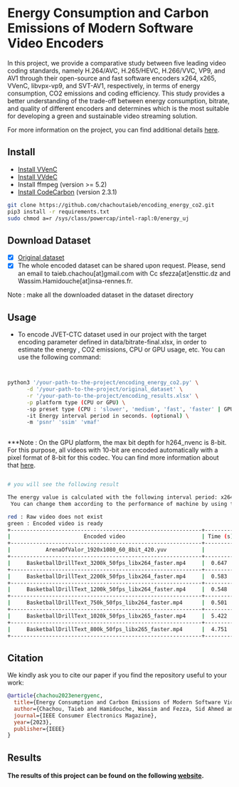 # Energy Consumption and Carbon Emissions of Modern Software Video Encoders
In this project, we provide a comparative study between five leading video coding standards, namely H.264/AVC, H.265/HEVC, H.266/VVC, VP9, and AV1 through their open-source and fast software encoders x264, x265, VVenC, libvpx-vp9, and SVT-AV1, respectively, in terms of energy consumption, CO2 emissions and coding efficiency. This study provides a better understanding of the trade-off between energy consumption, bitrate, and quality of different encoders and determines which is the most suitable for developing a green and sustainable video streaming solution.

For more information on the project, you can find additional details [here](https://chachoutaieb.github.io/encoding_energy_co2).

## Install 

- [Install VVenC](https://github.com/fraunhoferhhi/vvenc/)
- [Install VVdeC](https://github.com/fraunhoferhhi/vvdec)
- Install ffmpeg (version >= 5.2)
- [Install CodeCarbon](https://github.com/mlco2/codecarbon) (version 2.3.1) 

```bash
git clone https://github.com/chachoutaieb/encoding_energy_co2.git
pip3 install -r requirements.txt
sudo chmod a=r /sys/class/powercap/intel-rapl:0/energy_uj

```



## Download Dataset

- [x] [Original dataset](https://jvet.hhi.fraunhofer.de/)
- [x] The whole encoded dataset can be shared upon request. Please, send an email to taieb.chachou[at]gmail.com with Cc sfezza[at]ensttic.dz and Wassim.Hamidouche[at]insa-rennes.fr.

Note : make all the downloaded dataset in the dataset directory

## Usage

- To encode JVET-CTC dataset used in our project with the target encoding parameter defined in data/bitrate-final.xlsx, in order to estimate the energy , CO2 emissions, CPU or GPU usage, etc. You can use the following command:

```bash


python3 '/your-path-to-the-project/encoding_energy_co2.py' \
      -d '/your-path-to-the-project/original_dataset' \
      -r '/your-path-to-the-project/encoding_results.xlsx' \
      -p platform type (CPU or GPU) \
      -sp preset type (CPU : 'slower', 'medium', 'fast', 'faster' | GPU : 'slow', 'medium', 'fast') \
      -it Energy interval period in seconds. (optional) \
      -m 'psnr' 'ssim' 'vmaf'
      
``` 
  
  
***Note : On the GPU platform, the max bit depth for h264_nvenc is 8-bit. For this purpose, all videos with 10-bit are encoded automatically with a pixel format of 8-bit for this codec. You can find more information about that [here](https://developer.nvidia.com/video-encode-and-decode-gpu-support-matrix-new).



```bash

# you will see the following result

The energy value is calculated with the following interval period: x264 = 0.3s, x265 = 0.5s, vp9 = 2.0s, VVenC = 3.0s, SVT-AV1 = 0.5s.
 You can change them according to the performance of machine by using the "-it" option.

red : Raw video does not exist 
green : Encoded video is ready
+------------------------------------------------------------+----------+-------------+--------------+-------------+--------+--------+--------+
|                       Encoded video                        | Time (s) |Bitrate(kb/s)| Energy (Wh)  |  CO2eq (g)  |  PSNR  |  SSIM  |  VMAF  |
+------------------------------------------------------------+----------+-------------+--------------+-------------+--------+--------+--------+
|           ArenaOfValor_1920x1080_60_8bit_420.yuv           |                        Error: The raw video does not exist                     |
+------------------------------------------------------------+----------+-------------+--------------+-------------+--------+--------+--------+
|     BasketballDrillText_3200k_50fps_libx264_faster.mp4     |  0.647   |    3332     | 0.0005615727 | 0.000056719 | 33.86  |  0.88  | 86.41  |
+------------------------------------------------------------+----------+-------------+--------------+-------------+--------+--------+--------+
|     BasketballDrillText_2200k_50fps_libx264_faster.mp4     |  0.583   |    2326     | 0.0005136440 | 0.000051878 | 32.36  |  0.86  | 78.85  |
+------------------------------------------------------------+----------+-------------+--------------+-------------+--------+--------+--------+
|     BasketballDrillText_1200k_50fps_libx264_faster.mp4     |  0.548   |    1299     | 0.0004840514 | 0.000048889 | 30.04  |  0.81  | 63.67  |
+------------------------------------------------------------+----------+-------------+--------------+-------------+--------+--------+--------+
|     BasketballDrillText_750k_50fps_libx264_faster.mp4      |  0.501   |     818     | 0.0004485373 | 0.000045302 | 28.20  |  0.77  | 50.48  |
+------------------------------------------------------------+----------+-------------+--------------+-------------+--------+--------+--------+
|     BasketballDrillText_1020k_50fps_libx265_faster.mp4     |  5.422   |    1105     | 0.0043473697 | 0.000439084 | 32.89  |  0.88  | 78.70  |
+------------------------------------------------------------+----------+-------------+--------------+-------------+--------+--------+--------+
|     BasketballDrillText_800k_50fps_libx265_faster.mp4      |  4.751   |     871     | 0.0038191997 | 0.000385739 | 32.05  |  0.86  | 73.25  |
+------------------------------------------------------------+----------+-------------+--------------+-------------+--------+--------+--------+
```
## Citation

We kindly ask you to cite our paper if you find the repository useful to your work:

```bibtex
@article{chachou2023energyenc,
  title={Energy Consumption and Carbon Emissions of Modern Software Video Encoders},
  author={Chachou, Taieb and Hamidouche, Wassim and Fezza, Sid Ahmed and Belalem, Ghalem},
  journal={IEEE Consumer Electronics Magazine},
  year={2023},
  publisher={IEEE}
}
```

## Results

#### The results of this project can be found on the following [website](https://chachoutaieb.github.io/encoding_energy_co2).


